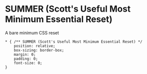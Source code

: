 # SUMMER (Scott's Useful Most Minimum Essential Reset)

A bare minimum CSS reset

```
* { /** SUMMER (Scott's Useful Most Minimum Essential Reset) */
	position: relative;
	box-sizing: border-box;
	margin: 0;
	padding: 0;
	font-size: 0;
}
```
